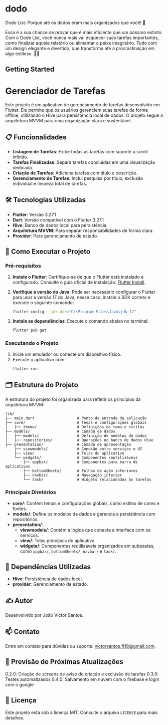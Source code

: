 # dodo

Dodo List: Porque até os dodos eram mais organizados que você! 🦤

Essa é a sua chance de provar que é mais eficiente que um pássaro extinto.
Com o Dodo List, você nunca mais vai esquecer suas tarefas importantes, como finalizar aquele relatório ou alimentar o peixe imaginário.
Tudo com um design elegante e divertido, que transforma até a procrastinação em algo estiloso. 📝✨

## Getting Started

# Gerenciador de Tarefas

Este projeto é um aplicativo de gerenciamento de tarefas desenvolvido em Flutter.
Ele permite que os usuários gerenciem suas tarefas de forma offline, utilizando o Hive para persistência local de dados.
O projeto segue a arquitetura MVVM para uma organização clara e sustentável.

## 📋 Funcionalidades

- **Listagem de Tarefas**: Exibe todas as tarefas com suporte a scroll infinito.
- **Tarefas Finalizadas**: Separa tarefas concluídas em uma visualização dedicada.
- **Criação de Tarefas**: Adiciona tarefas com título e descrição.
- **Gerenciamento de Tarefas**: Inclui pesquisa por título, exclusão individual e limpeza total de tarefas.

## 🛠️ Tecnologias Utilizadas

- **Flutter**: Versão 3.27.1
- **Dart**: Versão compatível com o Flutter 3.27.1
- **Hive**: Banco de dados local para persistência.
- **Arquitetura MVVM**: Para separar responsabilidades de forma clara.
- **Provider**: Para gerenciamento de estado.

## 🚀 Como Executar o Projeto

### Pré-requisitos

1. **Instale o Flutter**:
   Certifique-se de que o Flutter está instalado e configurado. Consulte o guia oficial de instalação: [Flutter Install](https://flutter.dev/docs/get-started/install).

2. **Verifique a versão do Java**:
   Pode ser necessário configurar o Flutter para usar a versão 17 do Java, nesse caso, instale o SDK correto e execute o seguinte comando:
   ```bash
   flutter config --jdk-dir="C:\Program Files\Java\jdk-17"
   ```

3. **Instale as dependências**:
   Execute o comando abaixo no terminal:
   ```bash
   flutter pub get
   ```

### Executando o Projeto

1. Inicie um emulador ou conecte um dispositivo físico.
2. Execute o aplicativo com:
   ```bash
   flutter run
   ```

## 🗂 Estrutura do Projeto

A estrutura do projeto foi organizada para refletir os princípios da arquitetura MVVM:

```plaintext
lib/
├── main.dart                   # Ponto de entrada da aplicação
├── core/                       # Temas e configurações globais
│   ├── theme/                  # Definições de tema e estilos
├── models/                     # Camada de dados
│   ├── models/                 # Definição de modelos de dados
│   ├── repositories/           # Operações no banco de dados Hive
├── presentation/               # Camada de apresentação
    ├── viewmodels/             # Conexão entre serviços e UI
    ├── view/                   # Telas do aplicativo
    └── widgets/                # Componentes reutilizáveis
        ├── appbar/             # Componentes para barra de aplicativos
        ├── bottomSheets/       # Folhas de ação inferiores
        ├── navbar/             # Navegação inferior
        └── task/               # Widgets relacionados às tarefas
```

### Principais Diretórios

- **core/**: Contém temas e configurações globais, como estilos de cores e fontes.
- **models/**: Define os modelos de dados e gerencia a persistência com repositórios.
- **presentation/**:
    - **viewmodels/**: Contém a lógica que conecta a interface com os serviços.
    - **view/**: Telas principais do aplicativo.
    - **widgets/**: Componentes reutilizáveis organizados em subpastas, como `appbar/`, `bottomSheets/`, `navbar/` e `task/`.

## 🐞 Dependências Utilizadas

- **Hive**: Persistência de dados local.
- **provider**: Gerenciamento de estado.

## ✍️ Autor

Desenvolvido por João Victor Santos.

## 📫 Contato

Entre em contato para dúvidas ou suporte: victorsantos.ft18@gmail.com.

## :rocket: Previsão de Próximas Atualizações

0.2.0: Criação de screens de aviso de criação e exclusão de tarefas
0.3.0: Testes automatizados
0.4.0: Salvamento em nuvem com o firebase e login com o google

## 📃 Licença

Este projeto está sob a licença MIT. Consulte o arquivo `LICENSE` para mais detalhes.